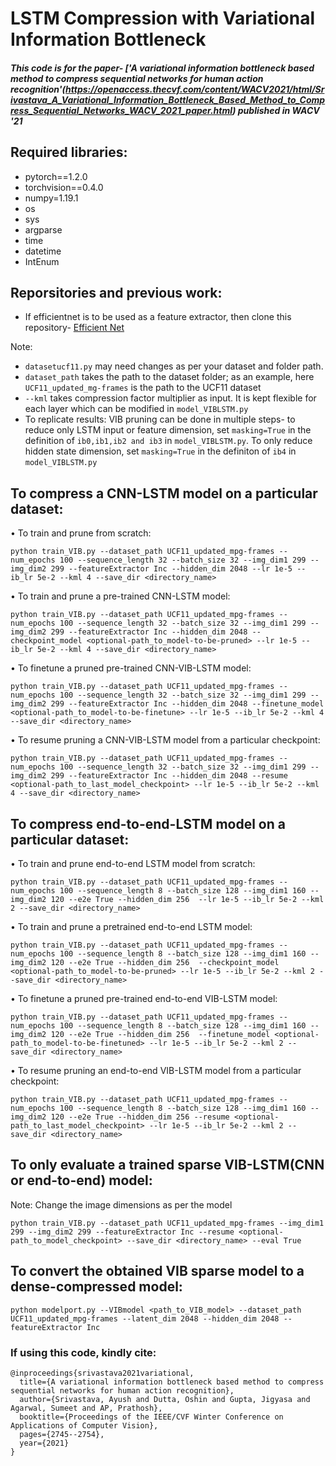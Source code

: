 LSTM Compression with Variational Information Bottleneck
========================================================

#####  This code is for the paper- ['A variational information bottleneck based method to compress sequential networks for human action recognition'(https://openaccess.thecvf.com/content/WACV2021/html/Srivastava_A_Variational_Information_Bottleneck_Based_Method_to_Compress_Sequential_Networks_WACV_2021_paper.html) published in WACV '21

Required libraries:
-------------------
- pytorch==1.2.0
- torchvision==0.4.0
- numpy=1.19.1
- os
- sys
- argparse
- time
- datetime
- IntEnum

 Reporsitories and previous work:
 -----------------------------------------
- If efficientnet is to be used as a feature extractor, then clone this repository- [Efficient Net](https://github.com/lukemelas/EfficientNet-PyTorch)


Note:
-  ```datasetucf11.py``` may need changes as per your dataset and folder path. 
-  ```dataset_path``` takes the path to the dataset folder; as an example, here ```UCF11_updated_mg-frames``` is the path to the UCF11 dataset
- ```--kml``` takes compression factor multiplier as input. It is kept flexible for each layer which can be modified in ```model_VIBLSTM.py``` 
- To replicate results: VIB pruning can be done in multiple steps- to reduce only LSTM input or feature dimension, set 	```masking=True``` in the definition of ```ib0,ib1,ib2 and ib3``` in ```model_VIBLSTM.py```. To only reduce hidden state dimension, set ```masking=True``` in the definiton of ```ib4``` in ```model_VIBLSTM.py```
		

To compress a CNN-LSTM model on a particular dataset:
-----------------------------------------------------
• To train and prune from scratch:

    python train_VIB.py --dataset_path UCF11_updated_mpg-frames --num_epochs 100 --sequence_length 32 --batch_size 32 --img_dim1 299 --img_dim2 299 --featureExtractor Inc --hidden_dim 2048 --lr 1e-5 --ib_lr 5e-2 --kml 4 --save_dir <directory_name>

• To train and prune a pre-trained CNN-LSTM model:

    python train_VIB.py --dataset_path UCF11_updated_mpg-frames --num_epochs 100 --sequence_length 32 --batch_size 32 --img_dim1 299 --img_dim2 299 --featureExtractor Inc --hidden_dim 2048 --checkpoint_model <optional-path_to_model-to-be-pruned> --lr 1e-5 --ib_lr 5e-2 --kml 4 --save_dir <directory_name>

• To finetune a pruned pre-trained CNN-VIB-LSTM model:

    python train_VIB.py --dataset_path UCF11_updated_mpg-frames --num_epochs 100 --sequence_length 32 --batch_size 32 --img_dim1 299 --img_dim2 299 --featureExtractor Inc --hidden_dim 2048 --finetune_model <optional-path_to_model-to-be-finetune> --lr 1e-5 --ib_lr 5e-2 --kml 4 --save_dir <directory_name>

• To resume pruning a CNN-VIB-LSTM model from a particular checkpoint:

    python train_VIB.py --dataset_path UCF11_updated_mpg-frames --num_epochs 100 --sequence_length 32 --batch_size 32 --img_dim1 299 --img_dim2 299 --featureExtractor Inc --hidden_dim 2048 --resume <optional-path_to_last_model_checkpoint> --lr 1e-5 --ib_lr 5e-2 --kml 4 --save_dir <directory_name>

To compress end-to-end-LSTM model on a particular dataset:
----------------------------------------------------------


• To train and prune end-to-end LSTM model from scratch:

    python train_VIB.py --dataset_path UCF11_updated_mpg-frames --num_epochs 100 --sequence_length 8 --batch_size 128 --img_dim1 160 --img_dim2 120 --e2e True --hidden_dim 256  --lr 1e-5 --ib_lr 5e-2 --kml 2 --save_dir <directory_name>

• To train and prune a pretrained end-to-end LSTM model:

    python train_VIB.py --dataset_path UCF11_updated_mpg-frames --num_epochs 100 --sequence_length 8 --batch_size 128 --img_dim1 160 --img_dim2 120 --e2e True --hidden_dim 256  --checkpoint_model <optional-path_to_model-to-be-pruned> --lr 1e-5 --ib_lr 5e-2 --kml 2 --save_dir <directory_name>

• To finetune a pruned pre-trained end-to-end VIB-LSTM model:

    python train_VIB.py --dataset_path UCF11_updated_mpg-frames --num_epochs 100 --sequence_length 8 --batch_size 128 --img_dim1 160 --img_dim2 120 --e2e True --hidden_dim 256  --finetune_model <optional-path_to_model-to-be-finetuned> --lr 1e-5 --ib_lr 5e-2 --kml 2 --save_dir <directory_name>

• To resume pruning an end-to-end VIB-LSTM model from a particular checkpoint:

    python train_VIB.py --dataset_path UCF11_updated_mpg-frames --num_epochs 100 --sequence_length 8 --batch_size 128 --img_dim1 160 --img_dim2 120 --e2e True --hidden_dim 256 --resume <optional-path_to_last_model_checkpoint> --lr 1e-5 --ib_lr 5e-2 --kml 2 --save_dir <directory_name>


To only evaluate a trained sparse VIB-LSTM(CNN or end-to-end) model:
--------------------------------------------------------------------
Note: Change the image dimensions as per the model

    python train_VIB.py --dataset_path UCF11_updated_mpg-frames --img_dim1 299 --img_dim2 299 --featureExtractor Inc --resume <optional-path_to_model_checkpoint> --save_dir <directory_name> --eval True

To convert the obtained VIB sparse model to a dense-compressed model:
---------------------------------------------------------------------

    python modelport.py --VIBmodel <path_to_VIB_model> --dataset_path UCF11_updated_mpg-frames --latent_dim 2048 --hidden_dim 2048 --featureExtractor Inc
    
### If using this code, kindly cite: 
```
@inproceedings{srivastava2021variational,
  title={A variational information bottleneck based method to compress sequential networks for human action recognition},
  author={Srivastava, Ayush and Dutta, Oshin and Gupta, Jigyasa and Agarwal, Sumeet and AP, Prathosh},
  booktitle={Proceedings of the IEEE/CVF Winter Conference on Applications of Computer Vision},
  pages={2745--2754},
  year={2021}
}
```

